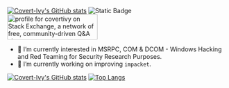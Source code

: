 [![Covert-Ivy's GitHub stats](https://capsule-render.vercel.app/api?type=venom&height=300&color=gradient&text=🐱‍👤Hi🌿)](https://github.com/covertivy)
![Static Badge](https://img.shields.io/badge/gav-no-purple)  
<a href="https://stackexchange.com/users/19108462"><img src="https://stackexchange.com/users/flair/19108462.png?theme=dark" width="208" height="58" alt="profile for covertivy on Stack Exchange, a network of free, community-driven Q&amp;A sites" title="profile for covertivy on Stack Exchange, a network of free, community-driven Q&amp;A sites"></a>

- 🌱 I’m currently interested in MSRPC, COM & DCOM - Windows Hacking and Red Teaming for Security Research Purposes.
- 🔭 I’m currently working on improving `impacket`.

[![Covert-Ivy's GitHub stats](https://github-readme-stats.vercel.app/api?username=covertivy&show_icons=true&theme=radical&show_owner=true&show=reviews,discussions_started,discussions_answered,prs_merged,prs_merged_percentage)](https://github.com/covertivy)
[![Top Langs](https://github-readme-stats.vercel.app/api/top-langs/?username=covertivy&layout=compact&theme=radical)](https://github.com/covertivy)
